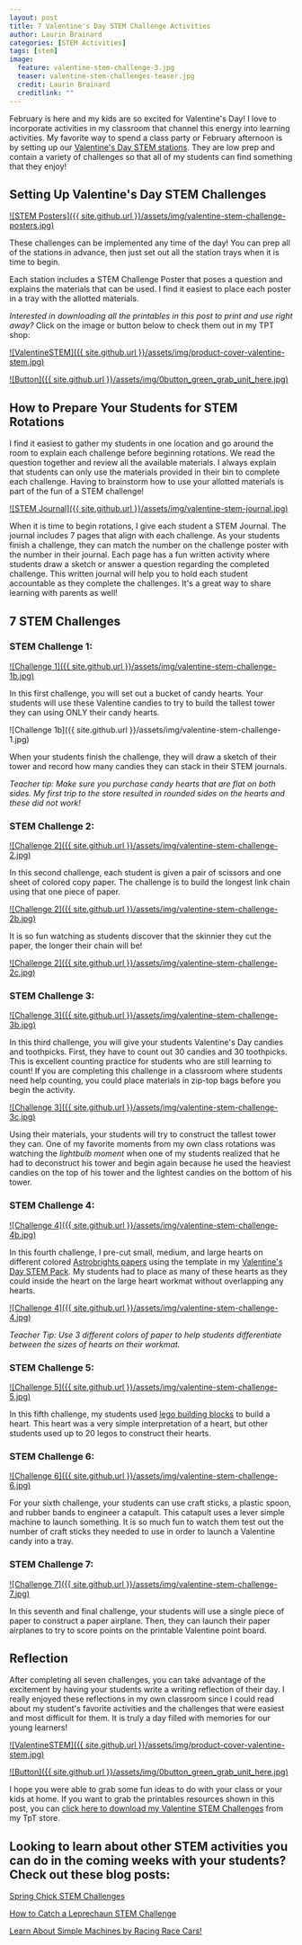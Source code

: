 ```yaml
---
layout: post
title: 7 Valentine's Day STEM Challenge Activities
author: Laurin Brainard
categories: [STEM Activities]
tags: [stem]
image:
  feature: valentine-stem-challenge-3.jpg
  teaser: valentine-stem-challenges-teaser.jpg
  credit: Laurin Brainard
  creditlink: ""
---
```

February is here and my kids are so excited for Valentine's Day! I love to incorporate activities in my classroom that channel this energy into learning activities. My favorite way to spend a class party or February afternoon is by setting up our [Valentine's Day STEM stations](https://www.teacherspayteachers.com/Product/50-off-for-48-Hours-Valentine-STEM-Challenges-5248004?utm_source=PB%20Blog&utm_campaign=Valentine%20STEM%20Stations). They are low prep and contain a variety of challenges so that all of my students can find something that they enjoy!

## Setting Up Valentine's Day STEM Challenges
[![STEM Posters]({{ site.github.url }}/assets/img/valentine-stem-challenge-posters.jpg)](https://www.teacherspayteachers.com/Product/50-off-for-48-Hours-Valentine-STEM-Challenges-5248004?utm_source=PB%20Blog&utm_campaign=Valentine%20STEM%20Stations)

These challenges can be implemented any time of the day! You can prep all of the stations in advance, then just set out all the station trays when it is time to begin.

Each station includes a STEM Challenge Poster that poses a question and explains the materials that can be used. I find it easiest to place each poster in a tray with the allotted materials.

_Interested in downloading all the printables in this post to print and use right away?_ Click on the image or button below to check them out in my TPT shop:

[![ValentineSTEM]({{ site.github.url }}/assets/img/product-cover-valentine-stem.jpg)](https://www.teacherspayteachers.com/Product/50-off-for-48-Hours-Valentine-STEM-Challenges-5248004?utm_source=PB%20Blog&utm_campaign=Valentine%20STEM%20Stations)

[![Button]({{ site.github.url }}/assets/img/0button_green_grab_unit_here.jpg)](https://www.teacherspayteachers.com/Product/50-off-for-48-Hours-Valentine-STEM-Challenges-5248004?utm_source=PB%20Blog&utm_campaign=Valentine%20STEM%20Stations)

## How to Prepare Your Students for STEM Rotations

I find it easiest to gather my students in one location and go around the room to explain each challenge before beginning rotations. We read the question together and review all the available materials. I always explain that students can only use the materials provided in their bin to complete each challenge. Having to brainstorm how to use your allotted materials is part of the fun of a STEM challenge! 

[![STEM Journal]({{ site.github.url }}/assets/img/valentine-stem-journal.jpg)](https://www.teacherspayteachers.com/Product/50-off-for-48-Hours-Valentine-STEM-Challenges-5248004?utm_source=PB%20Blog&utm_campaign=Valentine%20STEM%20Stations)

When it is time to begin rotations, I give each student a STEM Journal. The journal includes 7 pages that align with each challenge. As your students finish a challenge, they can match the number on the challenge poster with the number in their journal. Each page has a fun written activity where students draw a sketch or answer a question regarding the completed challenge. This written journal will help you to hold each student accountable as they complete the challenges. It's a great way to share learning with parents as well!

## 7 STEM Challenges

### STEM Challenge 1: 
[![Challenge 1]({{ site.github.url }}/assets/img/valentine-stem-challenge-1b.jpg)](https://www.teacherspayteachers.com/Product/50-off-for-48-Hours-Valentine-STEM-Challenges-5248004?utm_source=PB%20Blog&utm_campaign=Valentine%20STEM%20Stations)

In this first challenge, you will set out a bucket of candy hearts. Your students will use these Valentine candies to try to build the tallest tower they can using ONLY their candy hearts. 

![Challenge 1b]({{ site.github.url }}/assets/img/valentine-stem-challenge-1.jpg)

When your students finish the challenge, they will draw a sketch of their tower and record how many candies they can stack in their STEM journals.

*Teacher tip: Make sure you purchase candy hearts that are flat on both sides. My first trip to the store resulted in rounded sides on the hearts and these did not work!*

### STEM Challenge 2:
[![Challenge 2]({{ site.github.url }}/assets/img/valentine-stem-challenge-2.jpg)](https://www.teacherspayteachers.com/Product/50-off-for-48-Hours-Valentine-STEM-Challenges-5248004?utm_source=PB%20Blog&utm_campaign=Valentine%20STEM%20Stations)

In this second challenge, each student is given a pair of scissors and one sheet of colored copy paper. The challenge is to build the longest link chain using that one piece of paper. 

[![Challenge 2]({{ site.github.url }}/assets/img/valentine-stem-challenge-2b.jpg)](https://www.teacherspayteachers.com/Product/50-off-for-48-Hours-Valentine-STEM-Challenges-5248004?utm_source=PB%20Blog&utm_campaign=Valentine%20STEM%20Stations)

It is so fun watching as students discover that the skinnier they cut the paper, the longer their chain will be!

[![Challenge 2]({{ site.github.url }}/assets/img/valentine-stem-challenge-2c.jpg)](https://www.teacherspayteachers.com/Product/50-off-for-48-Hours-Valentine-STEM-Challenges-5248004?utm_source=PB%20Blog&utm_campaign=Valentine%20STEM%20Stations)

### STEM Challenge 3:
[![Challenge 3]({{ site.github.url }}/assets/img/valentine-stem-challenge-3b.jpg)](https://www.teacherspayteachers.com/Product/50-off-for-48-Hours-Valentine-STEM-Challenges-5248004?utm_source=PB%20Blog&utm_campaign=Valentine%20STEM%20Stations)

In this third challenge, you will give your students Valentine's Day candies and toothpicks. First, they have to count out 30 candies and 30 toothpicks. This is excellent counting practice for students who are still learning to count! If you are completing this challenge in a classroom where students need help counting, you could place materials in zip-top bags before you begin the activity. 

[![Challenge 3]({{ site.github.url }}/assets/img/valentine-stem-challenge-3c.jpg)](https://www.teacherspayteachers.com/Product/50-off-for-48-Hours-Valentine-STEM-Challenges-5248004?utm_source=PB%20Blog&utm_campaign=Valentine%20STEM%20Stations)

Using their materials, your students will try to construct the tallest tower they can. One of my favorite moments from my own class rotations was watching the *lightbulb moment* when one of my students realized that he had to deconstruct his tower and begin again because he used the heaviest candies on the top of his tower and the lightest candies on the bottom of his tower. 

### STEM Challenge 4:
[![Challenge 4]({{ site.github.url }}/assets/img/valentine-stem-challenge-4b.jpg)](https://www.teacherspayteachers.com/Product/50-off-for-48-Hours-Valentine-STEM-Challenges-5248004?utm_source=PB%20Blog&utm_campaign=Valentine%20STEM%20Stations)

In this fourth challenge, I pre-cut small, medium, and large hearts on different colored [Astrobrights papers](https://www.amazon.com/gp/product/B01LX0UJBN/ref=as_li_tl?ie=UTF8&camp=1789&creative=9325&creativeASIN=B01LX0UJBN&linkCode=as2&tag=theprimarybra-20&linkId=3b99140818a0edf8d0a551c9fee02a4c) using the template in my [Valentine's Day STEM Pack](https://www.teacherspayteachers.com/Product/50-off-for-48-Hours-Valentine-STEM-Challenges-5248004?utm_source=PB%20Blog&utm_campaign=Valentine%20STEM%20Stations). My students had to place as many of these hearts as they could inside the heart on the large heart workmat without overlapping any hearts. 

[![Challenge 4]({{ site.github.url }}/assets/img/valentine-stem-challenge-4.jpg)](https://www.teacherspayteachers.com/Product/50-off-for-48-Hours-Valentine-STEM-Challenges-5248004?utm_source=PB%20Blog&utm_campaign=Valentine%20STEM%20Stations)

*Teacher Tip: Use 3 different colors of paper to help students differentiate between the sizes of hearts on their workmat.*

### STEM Challenge 5: 
[![Challenge 5]({{ site.github.url }}/assets/img/valentine-stem-challenge-5.jpg)](https://www.teacherspayteachers.com/Product/50-off-for-48-Hours-Valentine-STEM-Challenges-5248004?utm_source=PB%20Blog&utm_campaign=Valentine%20STEM%20Stations)

In this fifth challenge, my students used [lego building blocks](https://amzn.to/2wiQPVj) to build a heart. This heart was a very simple interpretation of a heart, but other students used up to 20 legos to construct their hearts. 

### STEM Challenge 6:
[![Challenge 6]({{ site.github.url }}/assets/img/valentine-stem-challenge-6.jpg)](https://www.teacherspayteachers.com/Product/50-off-for-48-Hours-Valentine-STEM-Challenges-5248004?utm_source=PB%20Blog&utm_campaign=Valentine%20STEM%20Stations)

For your sixth challenge, your students can use craft sticks, a plastic spoon, and rubber bands to engineer a catapult. This catapult uses a lever simple machine to launch something. It is so much fun to watch them test out the number of craft sticks they needed to use in order to launch a Valentine candy into a tray. 

### STEM Challenge 7:
[![Challenge 7]({{ site.github.url }}/assets/img/valentine-stem-challenge-7.jpg)](https://www.teacherspayteachers.com/Product/50-off-for-48-Hours-Valentine-STEM-Challenges-5248004?utm_source=PB%20Blog&utm_campaign=Valentine%20STEM%20Stations)

In this seventh and final challenge, your students will use a single piece of paper to construct a paper airplane. Then, they can launch their paper airplanes to try to score points on the printable Valentine point board.

## Reflection

After completing all seven challenges, you can take advantage of the excitement by having your students write a writing reflection of their day. I really enjoyed these reflections in my own classroom since I could read about my student's favorite activities and the challenges that were easiest and most difficult for them. It is truly a day filled with memories for our young learners! 

[![ValentineSTEM]({{ site.github.url }}/assets/img/product-cover-valentine-stem.jpg)](https://www.teacherspayteachers.com/Product/50-off-for-48-Hours-Valentine-STEM-Challenges-5248004?utm_source=PB%20Blog&utm_campaign=Valentine%20STEM%20Stations)

[![Button]({{ site.github.url }}/assets/img/0button_green_grab_unit_here.jpg)](https://www.teacherspayteachers.com/Product/50-off-for-48-Hours-Valentine-STEM-Challenges-5248004?utm_source=PB%20Blog&utm_campaign=Valentine%20STEM%20Stations)

I hope you were able to grab some fun ideas to do with your class or your kids at home. If you want to grab the printables resources shown in this post, you can [click here to download my Valentine STEM Challenges](https://www.teacherspayteachers.com/Product/50-off-for-48-Hours-Valentine-STEM-Challenges-5248004?utm_source=PB%20Blog&utm_campaign=Valentine%20STEM%20Stations) from my TpT store. 

## Looking to learn about other STEM activities you can do in the coming weeks with your students? Check out these blog posts:

[Spring Chick STEM Challenges](https://theprimarybrain.com/stem%20activities/2023/04/10/Spring-Chick-STEM-Challenges/)

[How to Catch a Leprechaun STEM Challenge](https://theprimarybrain.com/literacy%20activities/2023/02/25/st-patricks-day-leprechaun-traps/)

[Learn About Simple Machines by Racing Race Cars!](https://theprimarybrain.com/stem%20activities/2018/03/06/Wheel-and-Axle-Simple-Machines/)